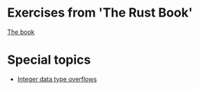 # Exercises from 'The Rust Book'

[The book](https://doc.rust-lang.org/book/ch00-00-introduction.html)

# Special topics

- [Integer data type overflows](https://doc.rust-lang.org/book/ch03-02-data-types.html)
